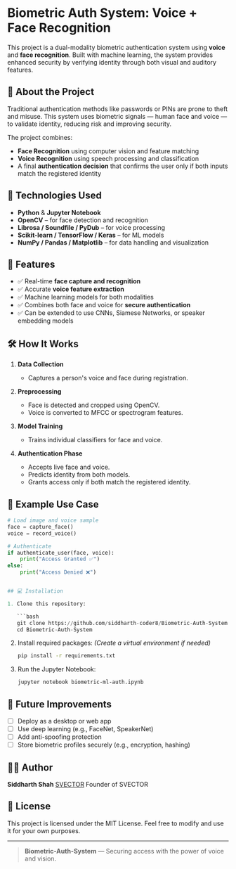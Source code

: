 
# Biometric Auth System: Voice + Face Recognition

This project is a dual-modality biometric authentication system using **voice** and **face recognition**. Built with machine learning, the system provides enhanced security by verifying identity through both visual and auditory features.

## 🔐 About the Project

Traditional authentication methods like passwords or PINs are prone to theft and misuse. This system uses biometric signals — human face and voice — to validate identity, reducing risk and improving security.

The project combines:
- **Face Recognition** using computer vision and feature matching
- **Voice Recognition** using speech processing and classification
- A final **authentication decision** that confirms the user only if both inputs match the registered identity

## 🧠 Technologies Used

- **Python** & **Jupyter Notebook**
- **OpenCV** – for face detection and recognition
- **Librosa / Soundfile / PyDub** – for voice processing
- **Scikit-learn / TensorFlow / Keras** – for ML models
- **NumPy / Pandas / Matplotlib** – for data handling and visualization

## 🚀 Features

- ✅ Real-time **face capture and recognition**
- ✅ Accurate **voice feature extraction**
- ✅ Machine learning models for both modalities
- ✅ Combines both face and voice for **secure authentication**
- ✅ Can be extended to use CNNs, Siamese Networks, or speaker embedding models

## 🛠️ How It Works

1. **Data Collection**
   - Captures a person's voice and face during registration.

2. **Preprocessing**
   - Face is detected and cropped using OpenCV.
   - Voice is converted to MFCC or spectrogram features.

3. **Model Training**
   - Trains individual classifiers for face and voice.

4. **Authentication Phase**
   - Accepts live face and voice.
   - Predicts identity from both models.
   - Grants access only if both match the registered identity.

## 🧪 Example Use Case

```python
# Load image and voice sample
face = capture_face()
voice = record_voice()

# Authenticate
if authenticate_user(face, voice):
    print("Access Granted ✅")
else:
    print("Access Denied ❌")


## 💻 Installation

1. Clone this repository:

   ```bash
   git clone https://github.com/siddharth-coder8/Biometric-Auth-System.git
   cd Biometric-Auth-System
   ```

2. Install required packages:
   *(Create a virtual environment if needed)*

   ```bash
   pip install -r requirements.txt
   ```

3. Run the Jupyter Notebook:

   ```bash
   jupyter notebook biometric-ml-auth.ipynb
   ```

## 📌 Future Improvements

* [ ] Deploy as a desktop or web app
* [ ] Use deep learning (e.g., FaceNet, SpeakerNet)
* [ ] Add anti-spoofing protection
* [ ] Store biometric profiles securely (e.g., encryption, hashing)

## 👨‍💻 Author

**Siddharth Shah**
 [SVECTOR](https://www.svector.co.in)
Founder of SVECTOR

## 📜 License

This project is licensed under the MIT License. Feel free to modify and use it for your own purposes.

---

> **Biometric-Auth-System** — Securing access with the power of voice and vision.
